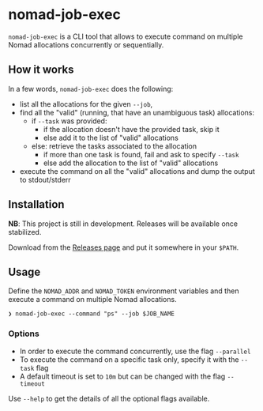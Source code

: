 # nomad-job-exec

`nomad-job-exec` is a CLI tool that allows to execute command on multiple Nomad allocations concurrently or sequentially.

## How it works

In a few words, `nomad-job-exec` does the following:

- list all the allocations for the given `--job`,
- find all the "valid" (running, that have an unambiguous task) allocations:
  - if `--task` was provided:
    - if the allocation doesn't have the provided task, skip it
    - else add it to the list of "valid" allocations
  - else: retrieve the tasks associated to the allocation
    - if more than one task is found, fail and ask to specify `--task`
    - else add the allocation to the list of "valid" allocations
- execute the command on all the "valid" allocations and dump the output to stdout/stderr

## Installation

**NB**: This project is still in development. Releases will be available once stabilized.

Download from the [Releases page](https://github.com/edgelaboratories/nomad-job-exec/releases) and put it somewhere in your `$PATH`.

## Usage

Define the `NOMAD_ADDR` and `NOMAD_TOKEN` environment variables and then execute a command on multiple Nomad allocations.

```shell
❯ nomad-job-exec --command "ps" --job $JOB_NAME
```

### Options

- In order to execute the command concurrently, use the flag `--parallel`
- To execute the command on a specific task only, specify it with the `--task` flag
- A default timeout is set to `10m` but can be changed with the flag `--timeout`

Use `--help` to get the details of all the optional flags available.
